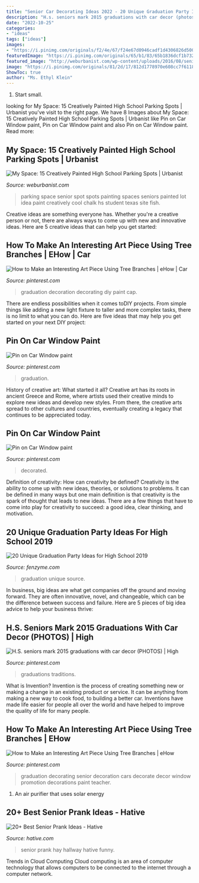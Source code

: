 ```yaml
---
title: "Senior Car Decorating Ideas 2022 - 20 Unique Graduation Party Ideas For High School 2019"
description: "H.s. seniors mark 2015 graduations with car decor (photos)"
date: "2022-10-25"
categories:
- "ideas"
tags: ["ideas"]
images:
- "https://i.pinimg.com/originals/f2/4e/67/f24e67d0946cadf1d4306826d500a599.jpg"
featuredImage: "https://i.pinimg.com/originals/65/b1/83/65b1836dcf1b7327b30847adb87a8600.jpg"
featured_image: "http://weburbanist.com/wp-content/uploads/2016/08/senior-parking-9a-1-644x858.jpg"
image: "https://i.pinimg.com/originals/81/2d/17/812d1778970e608cc7f6118cb01cd22b.jpg"
ShowToc: true
author: "Ms. Ethyl Klein"
---
```



1. Start small.

	

		
looking for My Space: 15 Creatively Painted High School Parking Spots | Urbanist you've visit to the right page. We have 8 Images about My Space: 15 Creatively Painted High School Parking Spots | Urbanist like Pin on Car Window paint, Pin on Car Window paint and also Pin on Car Window paint. Read more:
		
    
## My Space: 15 Creatively Painted High School Parking Spots | Urbanist

<img loading=lazy src="http://weburbanist.com/wp-content/uploads/2016/08/senior-parking-9a-1-644x858.jpg" onerror="this.onerror=null;this.src='https://tse4.mm.bing.net/th?id=OIP.tt-2OlWKH4RgH1rTojEAbAHaJ3&amp;pid=15.1';" alt="My Space: 15 Creatively Painted High School Parking Spots | Urbanist">

_Source: weburbanist.com_

>parking space senior spot spots painting spaces seniors painted lot idea paint creatively cool chalk hs student texas site fish. 

	

Creative ideas are something everyone has. Whether you're a creative person or not, there are always ways to come up with new and innovative ideas. Here are 5 creative ideas that can help you get started: 

    
## How To Make An Interesting Art Piece Using Tree Branches | EHow | Car

<img loading=lazy src="https://i.pinimg.com/originals/65/b1/83/65b1836dcf1b7327b30847adb87a8600.jpg" onerror="this.onerror=null;this.src='https://tse3.mm.bing.net/th?id=OIP.wg4NF50s96wOjaX2F0JtRgHaGZ&amp;pid=15.1';" alt="How to Make an Interesting Art Piece Using Tree Branches | eHow | Car">

_Source: pinterest.com_

>graduation decoration decorating diy paint cap. 

	

There are endless possibilities when it comes toDIY projects. From simple things like adding a new light fixture to taller and more complex tasks, there is no limit to what you can do. Here are five ideas that may help you get started on your next DIY project: 

    
## Pin On Car Window Paint

<img loading=lazy src="https://i.pinimg.com/originals/f2/4e/67/f24e67d0946cadf1d4306826d500a599.jpg" onerror="this.onerror=null;this.src='https://tse2.mm.bing.net/th?id=OIP.9O6xQl4EaxVaB1lZYlzv-AHaFj&amp;pid=15.1';" alt="Pin on Car Window paint">

_Source: pinterest.com_

>graduation. 

	

History of creative art: What started it all?
Creative art has its roots in ancient Greece and Rome, where artists used their creative minds to explore new ideas and develop new styles. From there, the creative arts spread to other cultures and countries, eventually creating a legacy that continues to be appreciated today.

    
## Pin On Car Window Paint

<img loading=lazy src="https://i.pinimg.com/736x/f2/4e/67/f24e67d0946cadf1d4306826d500a599.jpg" onerror="this.onerror=null;this.src='https://tse4.mm.bing.net/th?id=OIP.ER_zIEcpx8rY4voRN-rnCQHaFj&amp;pid=15.1';" alt="Pin on Car Window paint">

_Source: pinterest.com_

>decorated. 

	

Definition of creativity: How can creativity be defined?
Creativity is the ability to come up with new ideas, theories, or solutions to problems. It can be defined in many ways but one main definition is that creativity is the spark of thought that leads to new ideas. There are a few things that have to come into play for creativity to succeed: a good idea, clear thinking, and motivation.

    
## 20 Unique Graduation Party Ideas For High School 2019

<img loading=lazy src="http://www.fenzyme.com/wp-content/uploads/2017/11/Unique-Graduation-Party-Ideas-for-High-School9.jpg" onerror="this.onerror=null;this.src='https://tse3.mm.bing.net/th?id=OIP.60qJTH99oLFOwwGs3DlkKgHaKl&amp;pid=15.1';" alt="20 Unique Graduation Party Ideas for High School 2019">

_Source: fenzyme.com_

>graduation unique source. 

	

In business, big ideas are what get companies off the ground and moving forward. They are often innovative, novel, and changeable, which can be the difference between success and failure. Here are 5 pieces of big idea advice to help your business thrive:

    
## H.S. Seniors Mark 2015 Graduations With Car Decor (PHOTOS) | High

<img loading=lazy src="https://i.pinimg.com/originals/42/d3/eb/42d3ebd650f4c3ad886f771f9917a13f.jpg" onerror="this.onerror=null;this.src='https://tse3.mm.bing.net/th?id=OIP.b6UhViwaYgSxVncy1RC1swHaFj&amp;pid=15.1';" alt="H.S. seniors mark 2015 graduations with car decor (PHOTOS) | High">

_Source: pinterest.com_

>graduations traditions. 

	

What is Invention?
Invention is the process of creating something new or making a change in an existing product or service. It can be anything from making a new way to cook food, to building a better car. Inventions have made life easier for people all over the world and have helped to improve the quality of life for many people.

    
## How To Make An Interesting Art Piece Using Tree Branches | EHow

<img loading=lazy src="https://i.pinimg.com/originals/81/2d/17/812d1778970e608cc7f6118cb01cd22b.jpg" onerror="this.onerror=null;this.src='https://tse1.mm.bing.net/th?id=OIP.-wVUmZlg4Env8PeW8KTyFgHaHT&amp;pid=15.1';" alt="How to Make an Interesting Art Piece Using Tree Branches | eHow">

_Source: pinterest.com_

>graduation decorating senior decoration cars decorate decor window promotion decorations paint teacher. 

	

1. An air purifier that uses solar energy 

    
## 20+ Best Senior Prank Ideas - Hative

<img loading=lazy src="https://hative.com/wp-content/uploads/2014/04/senior-prank-ideas/20-hay-in-the-hallway.jpg" onerror="this.onerror=null;this.src='https://tse1.mm.bing.net/th?id=OIP.oxxFHwE5axYkQ_p0GCWQYgHaFj&amp;pid=15.1';" alt="20+ Best Senior Prank Ideas - Hative">

_Source: hative.com_

>senior prank hay hallway hative funny. 

	

Trends in Cloud Computing
Cloud computing is an area of computer technology that allows computers to be connected to the internet through a computer network.

